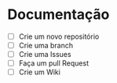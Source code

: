# Documentação

- [ ] Crie um novo repositório
- [ ] Crie uma branch
- [ ] Crie uma Issues
- [ ] Faça um pull Request
- [ ] Crie um Wiki
